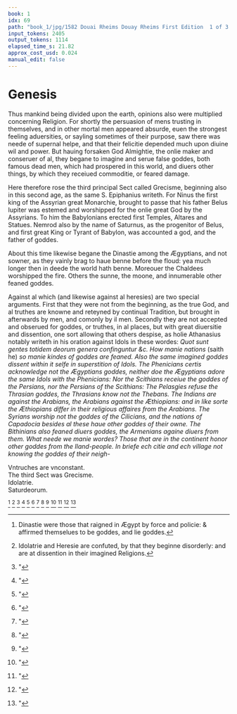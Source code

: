```yaml
---
book: 1
idx: 69
path: "book_1/jpg/1582 Douai Rheims Douay Rheims First Edition  1 of 3 1609 Old Testament.pdf-69.jpg"
input_tokens: 2405
output_tokens: 1114
elapsed_time_s: 21.82
approx_cost_usd: 0.024
manual_edit: false
---
```

# Genesis

Thus mankind being divided upon the earth, opinions also were multiplied concerning Religion. For shortly the persuasion of mens trusting in themselves, and in other mortal men appeared absurde, euen the strongest feeling aduersities, or sayling sometimes of their purpose, saw there was neede of supernal helpe, and that their felicitie depended much upon diuine wil and power. But hauing forsaken God Almightie, the onlie maker and conseruer of al, they begane to imagine and serue false goddes, both famous dead men, which had prospered in this world, and diuers other things, by which they receiued commoditie, or feared damage.

Here therefore rose the third principal Sect called Grecisme, beginning also in this second age, as the same S. Epiphanius writeth. For Ninus the first king of the Assyrian great Monarchie, brought to passe that his father Belus Iupiter was estemed and worshipped for the onlie great God by the Assyrians. To him the Babylonians erected first Temples, Altares and Statues. Nemrod also by the name of Saturnus, as the progenitor of Belus, and first great King or Tyrant of Babylon, was accounted a god, and the father of goddes.

About this time likewise begane the Dinastie among the Ægyptians, and not sowner, as they vainly brag to haue benne before the floud: yea much longer then in deede the world hath benne. Moreouer the Chaldees worshipped the fire. Others the sunne, the moone, and innumerable other feaned goddes.

Against al which (and likewise against al heresies) are two special arguments. First that they were not from the beginning, as the true God, and al truthes are knowne and reteyned by continual Tradition, but brought in afterwards by men, and comonly by il men. Secondly they are not accepted and obserued for goddes, or truthes, in al places, but with great diuersitie and dissention, one sort allowing that others despise, as holie Athanasius notably writeth in his oration against Idols in these wordes: *Quot sunt gentes totidem deorum genera confinguntur &c. How manie nations* (saith he) *so manie kindes of goddes are feaned. Also the same imagined goddes dissent within it selfe in superstition of Idols. The Phenicians certis acknowledge not the Ægyptians goddes, neither doe the Ægyptians adore the same Idols with the Phenicians: Nor the Scithians receiue the goddes of the Persians, nor the Persians of the Scithians: The Pelasgies refuse the Thrasian goddes, the Thrasians know not the Thebans. The Indians are against the Arabians, the Arabians against the Æthiopians: and in like sorte the Æthiopians differ in their religious affaires from the Arabians. The Syrians worship not the goddes of the Cilicians, and the nations of Capadocia besides al these haue other goddes of their owne. The Bithinians also feaned diuers goddes, the Armenians againe diuers from them. What neede we manie wordes? Those that are in the continent honor other goddes from the Iland-people. In briefe ech citie and ech village not knowing the goddes of their neigh-*

<aside>Vntruches are vnconstant.</aside>

<aside>The third Sect was Grecisme.</aside>

<aside>Idolatrie.</aside>

<aside>Saturdeorum.</aside>

[^1]
[^2]
[^3]
[^4]
[^5]
[^6]
[^7]
[^8]
[^9]
[^10]
[^11]
[^12]
[^13]

[^1]: Dinastie were those that raigned in Ægypt by force and policie: & affirmed themselues to be goddes, and lie goddes.

[^2]: Idolatrie and Heresie are confuted, by that they beginne disorderly: and are at dissention in their imagined Religions.

[^3]: "
[^4]: "
[^5]: "
[^6]: "
[^7]: "
[^8]: "
[^9]: "
[^10]: "
[^11]: "
[^12]: "
[^13]: "